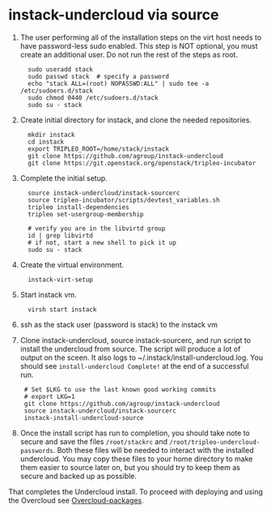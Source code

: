 instack-undercloud via source
=============================

1. The user performing all of the installation steps on the virt host needs to
   have password-less sudo enabled. This step is NOT optional, you must create an
   additional user. Do not run the rest of the steps as root.

         sudo useradd stack
         sudo passwd stack  # specify a password
         echo "stack ALL=(root) NOPASSWD:ALL" | sudo tee -a /etc/sudoers.d/stack
         sudo chmod 0440 /etc/sudoers.d/stack
         sudo su - stack

1. Create initial directory for instack, and clone the needed repositories.


         mkdir instack
         cd instack
         export TRIPLEO_ROOT=/home/stack/instack
         git clone https://github.com/agroup/instack-undercloud
         git clone https://git.openstack.org/openstack/tripleo-incubator


1. Complete the initial setup.

         source instack-undercloud/instack-sourcerc
         source tripleo-incubator/scripts/devtest_variables.sh
         tripleo install-dependencies
         tripleo set-usergroup-membership
         
         # verify you are in the libvirtd group
         id | grep libvirtd
         # if not, start a new shell to pick it up
         sudo su - stack

1. Create the virtual environment.

         instack-virt-setup

1. Start instack vm.

         virsh start instack

1. ssh as the stack user (password is stack) to the instack vm

1. Clone instack-undercloud, source instack-sourcerc, and run script to install the undercloud from
   source. The script will produce a lot of output on the sceen. It also logs to
   ~/.instack/install-undercloud.log. You should see `install-undercloud
   Complete!` at the end of a successful run. 
   
        # Set $LKG to use the last known good working commits
        # export LKG=1
        git clone https://github.com/agroup/instack-undercloud
        source instack-undercloud/instack-sourcerc
        instack-install-undercloud-source

1. Once the install script has run to completion, you should take note to secure and save the files
   `/root/stackrc` and `/root/tripleo-undercloud-passwords`. Both these files will be needed to interact
   with the installed undercloud. You may copy these files to your home directory to make them 
   easier to source later on, but you should try to keep them as secure and backed up as possible.

That completes the Undercloud install. To proceed with deploying and using the
Overcloud see [Overcloud-packages](Overcloud-packages.md).
